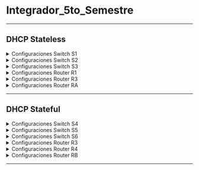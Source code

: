 # Integrador_5to_Semestre

---
## DHCP Stateless
<details> 
    <summary>
        Configuraciones Switch S1
    </summary>
    <pre>
Switch(config)# sdm prefer dual-ipv4-and-ipv6 default
Switch# reload
System configuration has been modified. Save? [yes/no]:yes
######################################################################################################


    </pre>
</details>

<details> 
    <summary>
        Configuraciones Switch S2
    </summary>
    <pre>
Switch(config)# sdm prefer dual-ipv4-and-ipv6 default
Switch# reload
System configuration has been modified. Save? [yes/no]:yes
######################################################################################################

    </pre>
</details>

<details> 
    <summary>
        Configuraciones Switch S3
    </summary>
    <pre>
Switch(config)# sdm prefer dual-ipv4-and-ipv6 default
Switch# reload
System configuration has been modified. Save? [yes/no]:yes
######################################################################################################

    </pre>
</details>

<details> 
    <summary>
        Configuraciones Router R1
    </summary>
    <pre>

    </pre>
</details>

<details> 
    <summary>
        Configuraciones Router R3
    </summary>
    <pre>

    </pre>
</details>

<details> 
    <summary>
        Configuraciones Router RA
    </summary>
    <pre>

    </pre>
</details>

---

## DHCP Stateful
<details> 
    <summary>
        Configuraciones Switch S4
    </summary>
    <pre>
Switch(config)# sdm prefer dual-ipv4-and-ipv6 default
Switch# reload
System configuration has been modified. Save? [yes/no]:yes
######################################################################################################
S4(config)# hostname S4
S4(config)# enable password cisco
S4(config)# enable secret tics
S4(config)# vlan 10
S4(config-vlan)# name Docentes
S4(config-vlan)# exit
S4(config)# vlan 20
S4(config-vlan)# name Estudiantes
S4(config-vlan)# exit
S4(config)# vlan 30
S4(config-vlan)# name Admin
S4(config-vlan)# exit
S4(config)# vlan 40
S4(config-vlan)# name Native
S4(config-vlan)# exit
S4(config)# interface vlan 30
S4(config-if)# no ip address
S4(config-if)# ipv6 address 2001:db8:3c4d:55::4/64
S4(config-if)# no shutdown
S4(config-if)# exit
S4(config)# interface range f 0/1-24
S4(config-if-range)# switchport mode access
S4(config-if-range)# switchport access vlan 40
S4(config-if-range)# exit
S4(config)# interface range g 0/1-2
S4(config-if-range)# switchport mode access
S4(config-if-range)# switchport access vlan 40
S4(config-if-range)# exit
S4(config)# interface range f 0/7,f 0/8
S4(config-if-range)# switchport mode access
S4(config-if-range)# switchport access vlan 10
S4(config-if-range)# switchport port-security
S4(config-if-range)# switchport port-security maximum 1
S4(config-if-range)# switchport port-security mac-address sticky
S4(config-if-range)# switchport port-security violation shutdown
S4(config-if-range)# no shutdown
S4(config-if-range)# exit
S4(config)# interface range f 0/9,f 0/12
S4(config-if-range)# switchport mode access
S4(config-if-range)# switchport access vlan 20
S4(config-if-range)# switchport port-security
S4(config-if-range)# switchport port-security maximum 1
S4(config-if-range)# switchport port-security mac-address sticky
S4(config-if-range)# switchport port-security violation shutdown
S4(config-if-range)# no shutdown
S4(config-if-range)# exit
S4(config)# interface f 0/24
S4(config-if)# switchport mode access
S4(config-if)# switchport access vlan 40
S4(config-if)# switchport port-security
S4(config-if)# switchport port-security maximum 1
S4(config-if)# switchport port-security mac-address sticky
S4(config-if)# switchport port-security violation shutdown
S4(config-if)# no shutdown
S4(config-if)# exit
S4(config)# interface range f 0/1-3
S4(config-if-range)# channel-group 1 mode on
S4(config-if-range)# no shutdown
S4(config-if-range)# exit
S4(config)# interface port-channel 1
S4(config-if)# switchport mode trunk
S4(config-if)# switchport trunk allowed vlan 10,20,30,40
S4(config-if)# switchport trunk native vlan 40
S4(config-if)# no shutdown
S4(config-if)# exit
S4(config)# interface range f 0/4-6
S4(config-if-range)# channel-group 2 mode desirable
S4(config-if-range)# no shutdown
S4(config-if-range)# exit
S4(config)# interface port-channel 2
S4(config-if)# switchport mode trunk
S4(config-if)# switchport trunk allowed vlan 10,20,30,40
S4(config-if)# switchport trunk native vlan 40
S4(config-if)# no shutdown
S4(config-if)# exit
S4(config)# interface g 0/1
S4(config-if)# switchport mode trunk
S4(config-if)# switchport trunk allowed vlan 10,20,30,40
S4(config-if)# switchport trunk native vlan 40
S4(config-if)# no shutdown
S4(config-if)# exit
S4(config)# username admin password admin
S4(config)# ip domain-name itsoeh.edu
S4(config)# crypto key generate rsa
How many bits in the modulus [512]: 1024
S4(config)# line vty 0 15
S4(config-line)# transport input all
S4(config-line)# login local
S4(config-line)# exit
    </pre>
</details>

<details> 
    <summary>
        Configuraciones Switch S5
    </summary>
    <pre>
Switch(config)# sdm prefer dual-ipv4-and-ipv6 default
Switch# reload
System configuration has been modified. Save? [yes/no]:yes
######################################################################################################
S5(config)# hostname S5
S5(config)# enable password cisco
S5(config)# enable secret tics
S5(config)# vlan 10
S5(config-vlan)# name Docentes
S5(config-vlan)# exit
S5(config)# vlan 20
S5(config-vlan)# name Estudiantes
S5(config-vlan)# exit
S5(config)# vlan 30
S5(config-vlan)# name Admin
S5(config-vlan)# exit
S5(config)# vlan 40
S5(config-vlan)# name Native
S5(config-vlan)# exit
S5(config)# interface vlan 30
S5(config-if)# no ip address
S5(config-if)# ipv6 enable
S5(config-if)# ipv6 address 2001:db8:3c4d:55::5/64
S5(config-if)# no shutdown
S5(config-if)# exit
S5(config)# interface range f 0/1-24
S5(config-if-range)# switchport mode access
S5(config-if-range)# switchport access vlan 40
S5(config-if-range)# exit
S5(config)# interface range g 0/1-2
S5(config-if-range)# switchport mode access
S5(config-if-range)# switchport access vlan 40
S5(config-if-range)# exit
S5(config)# interface range f 0/7,f 0/8
S5(config-if-range)# switchport mode access
S5(config-if-range)# switchport access vlan 10
S5(config-if-range)# switchport port-security
S5(config-if-range)# switchport port-security maximum 1
S5(config-if-range)# switchport port-security mac-address sticky
S5(config-if-range)# switchport port-security violation shutdown
S5(config-if-range)# no shutdown
S5(config-if-range)# exit
S5(config)# interface range f 0/9,f 0/12
S5(config-if-range)# switchport mode access
S5(config-if-range)# switchport access vlan 20
S5(config-if-range)# switchport port-security
S5(config-if-range)# switchport port-security maximum 1
S5(config-if-range)# switchport port-security mac-address sticky
S5(config-if-range)# switchport port-security violation shutdown
S5(config-if-range)# no shutdown
S5(config-if-range)# exit
S5(config)# interface f 0/24
S5(config-if)# switchport mode access
S5(config-if)# switchport access vlan 40
S5(config-if)# switchport port-security
S5(config-if)# switchport port-security maximum 1
S5(config-if)# switchport port-security mac-address sticky
S5(config-if)# switchport port-security violation shutdown
S5(config-if)# no shutdown
S5(config-if)# exit
S5(config)# interface range f 0/1-3
S5(config-if-range)# channel-group 1 mode passive
S5(config-if-range)# no shutdown
S5(config-if-range)# exit
S5(config)# interface port-channel 1
S5(config-if)# switchport mode trunk
S5(config-if)# switchport trunk allowed vlan 10,20,30,40
S5(config-if)# switchport trunk native vlan 40
S5(config-if)# no shutdown
S5(config-if)# exit
S5(config)# interface range f 0/4-6
S5(config-if-range)# channel-group 2 mode on
S5(config-if-range)# no shutdown
S5(config-if-range)# exit
S5(config)# interface port-channel 2
S5(config-if)# switchport mode trunk
S5(config-if)# switchport trunk allowed vlan 10,20,30,40
S5(config-if)# switchport trunk native vlan 40
S5(config-if)# no shutdown
S5(config-if)# exit
S5(config)# interface g 0/1
S5(config-if)# switchport mode trunk
S5(config-if)# switchport trunk allowed vlan 10,20,30,40
S5(config-if)# switchport trunk native vlan 40
S5(config-if)# no shutdown
S5(config-if)# exit
S5(config)# username admin password admin
S5(config)# ip domain-name itsoeh.edu
S5(config)# crypto key generate rsa
How many bits in the modulus [512]: 1024
S5(config)# line vty 0 15
S5(config-line)# transport input all
S5(config-line)# login local
S5(config-line)# exit
    </pre>
</details>

<details> 
    <summary>
        Configuraciones Switch S6
    </summary>
    <pre>
Switch(config)# sdm prefer dual-ipv4-and-ipv6 default
Switch# reload
System configuration has been modified. Save? [yes/no]:yes
######################################################################################################
S6(config)# hostname S6
S6(config)# enable password cisco
S6(config)# enable secret tics
S6(config)# vlan 10
S6(config-vlan)# name Docentes
S6(config-vlan)# exit
S6(config)# vlan 20
S6(config-vlan)# name Estudiantes
S6(config-vlan)# exit
S6(config)# vlan 30
S6(config-vlan)# name Admin
S6(config-vlan)# exit
S6(config)# vlan 40
S6(config-vlan)# name Native
S6(config-vlan)# exit
S6(config)# interface vlan 30
S6(config-if)# no ip address
S6(config-if)# ipv6 enable
S6(config-if)# ipv6 address 2001:db8:3c4d:55::6/64
S6(config-if)# no shutdown
S6(config-if)# exit
S6(config)# interface range f 0/1-24
S6(config-if-range)# switchport mode access
S6(config-if-range)# switchport access vlan 40
S6(config-if-range)# exit
S6(config)# interface range g 0/1-2
S6(config-if-range)# switchport mode access
S6(config-if-range)# switchport access vlan 40
S6(config-if-range)# exit
S6(config)# interface range f 0/7,f 0/8
S6(config-if-range)# switchport mode access
S6(config-if-range)# switchport access vlan 10
S6(config-if-range)# switchport port-security
S6(config-if-range)# switchport port-security maximum 1
S6(config-if-range)# switchport port-security mac-address sticky
S6(config-if-range)# switchport port-security violation shutdown
S6(config-if-range)# no shutdown
S6(config-if-range)# exit
S6(config)# interface range f 0/9,f 0/12
S6(config-if-range)# switchport mode access
S6(config-if-range)# switchport access vlan 20
S6(config-if-range)# switchport port-security
S6(config-if-range)# switchport port-security maximum 1
S6(config-if-range)# switchport port-security mac-address sticky
S6(config-if-range)# switchport port-security violation shutdown
S6(config-if-range)# no shutdown
S6(config-if-range)# exit
S6(config)# interface f 0/24
S6(config-if)# switchport mode access
S6(config-if)# switchport access vlan 40
S6(config-if)# switchport port-security
S6(config-if)# switchport port-security maximum 1
S6(config-if)# switchport port-security mac-address sticky
S6(config-if)# switchport port-security violation shutdown
S6(config-if)# no shutdown
S6(config-if)# exit
S6(config)# interface range f 0/1-3
S6(config-if-range)# channel-group 1 mode active
S6(config-if-range)# no shutdown
S6(config-if-range)# exit
S6(config)# interface port-channel 1
S6(config-if)# switchport mode trunk
S6(config-if)# switchport trunk allowed vlan 10,20,30,40
S6(config-if)# switchport trunk native vlan 40
S6(config-if)# no shutdown
S6(config-if)# exit
S6(config)# interface range f 0/4-6
S6(config-if-range)# channel-group 2 mode auto
S6(config-if-range)# no shutdown
S6(config-if-range)# exit
S6(config)# interface port-channel 2
S6(config-if)# switchport mode trunk
S6(config-if)# switchport trunk allowed vlan 10,20,30,40
S6(config-if)# switchport trunk native vlan 40
S6(config-if)# no shutdown
S6(config-if)# exit
S6(config)# username admin password admin
S6(config)# ip domain-name itsoeh.edu
S6(config)# crypto key generate rsa
How many bits in the modulus [512]: 1024
S6(config)# line vty 0 15
S6(config-line)# transport input all
S6(config-line)# login local
S6(config-line)# exit
    </pre>
</details>

<details> 
    <summary>
        Configuraciones Router R3
    </summary>
    <pre>
R3(config)# hostname R3
R3(config)# enable password cisco
R3(config)# enable secret tics
R3(config)# interface g 0/1
R3(config-if)# no shutdown
R3(config-if)# exit
R3(config)# ipv6 unicast-routing
R3(config)# ipv6 dhcp pool DHCP-STATEFUL-10
R3(dhcpv6-pool)# address prefix 2001:db8:3c4d:10::/64
R3(dhcpv6-pool)# domain-name tics.edu.mx
R3(dhcpv6-pool)# exit
R3(config)# ipv6 dhcp pool DHCP-STATEFUL-20
R3(dhcpv6-pool)# address prefix 2001:db8:3c4d:20::/64
R3(dhcpv6-pool)# domain-name tics.edu.mx
R3(dhcpv6-pool)# exit
R3(config)# ipv6 dhcp pool DHCP-STATEFUL-30
R3(dhcpv6-pool)# address prefix 2001:db8:3c4d:30::/64
R3(dhcpv6-pool)# domain-name tics.edu.mx
R3(dhcpv6-pool)# exit
R3(config)# ipv6 dhcp pool DHCP-STATEFUL-40
R3(dhcpv6-pool)# address prefix 2001:db8:3c4d:40::/64
R3(dhcpv6-pool)# domain-name tics.edu.mx
R3(dhcpv6-pool)# exit
R3(config)# interface g 0/1.10
R3(config-subif)# encapsulation dot1Q 10
R3(config-subif)# no ip address
R3(config-subif)# ipv6 address 2001:db8:3c4d:10::/64 eui-64
R3(config-subif)# ipv6 enable
R3(config-subif)# ipv6 nd managed-config-flag
R3(config-subif)# ipv6 dhcp server DHCP-STATEFUL-10
R3(config-subif)# standby version 2
R3(config-subif)# standby 10 ipv6 autoconfig
R3(config-subif)# exit
R3(config)# interface g 0/1.20
R3(config-subif)# encapsulation dot1Q 20
R3(config-subif)# no ip address
R3(config-subif)# ipv6 address 2001:db8:3c4d:20::/64 eui-64
R3(config-subif)# ipv6 enable
R3(config-subif)# ipv6 nd managed-config-flag
R3(config-subif)# ipv6 dhcp server DHCP-STATEFUL-20
R3(config-subif)# standby version 2
R3(config-subif)# standby 20 ipv6 autoconfig
R3(config-subif)# exit
R3(config)# interface g 0/1.30
R3(config-subif)# encapsulation dot1Q 30
R3(config-subif)# no ip address
R3(config-subif)# ipv6 address 2001:db8:3c4d:30::/64 eui-64
R3(config-subif)# ipv6 enable
R3(config-subif)# ipv6 nd managed-config-flag
R3(config-subif)# ipv6 dhcp server DHCP-STATEFUL-30
R3(config-subif)# standby version 2
R3(config-subif)# standby 30 ipv6 autoconfig
R3(config-subif)# exit
R3(config)# interface g 0/1.40
R3(config-subif)# encapsulation dot1Q 40 native
R3(config-subif)# no ip address
R3(config-subif)# ipv6 address 2001:db8:3c4d:40::/64 eui-64
R3(config-subif)# ipv6 enable
R3(config-subif)# ipv6 nd managed-config-flag
R3(config-subif)# ipv6 dhcp server DHCP-STATEFUL-40
R3(config-subif)# standby version 2
R3(config-subif)# standby 40 ipv6 autoconfig
R3(config-subif)# exit
    </pre>
</details>

<details> 
    <summary>
        Configuraciones Router R4
    </summary>
    <pre>
R4(config)# hostname R4
R4(config)# enable password cisco
R4(config)# enable secret tics
R4(config)# configure terminal
R4(config)# interface g 0/1
R4(config-if)# no shutdown
R4(config-if)# exit
R4(config)# ipv6 unicast-routing
R4(config)# ipv6 dhcp pool DHCP-STATEFUL-10
R4(dhcpv6-pool)# address prefix 2001:db8:3c4d:10::/64
R4(dhcpv6-pool)# domain-name tics.edu.mx
R4(dhcpv6-pool)# exit
R4(config)# ipv6 dhcp pool DHCP-STATEFUL-20
R4(dhcpv6-pool)# address prefix 2001:db8:3c4d:20::/64
R4(dhcpv6-pool)# domain-name tics.edu.mx
R4(dhcpv6-pool)# exit
R4(config)# ipv6 dhcp pool DHCP-STATEFUL-30
R4(dhcpv6-pool)# address prefix 2001:db8:3c4d:30::/64
R4(dhcpv6-pool)# domain-name tics.edu.mx
R4(dhcpv6-pool)# exit
R4(config)# ipv6 dhcp pool DHCP-STATEFUL-40
R4(dhcpv6-pool)# address prefix 2001:db8:3c4d:40::/64
R4(dhcpv6-pool)# domain-name tics.edu.mx
R4(dhcpv6-pool)# exit
R4(config)# interface g 0/1.10
R4(config-subif)# encapsulation dot1Q 10
R4(config-subif)# no ip address
R4(config-subif)# ipv6 nd managed-config-flag
R4(config-subif)# ipv6 address 2001:db8:3c4d:10::/64 eui-64
R4(config-subif)# ipv6 enable
R4(config-subif)# ipv6 dhcp server DHCP-STATEFUL-10
R4(config-subif)# standby version 2
R4(config-subif)# standby 10 priority 150
R4(config-subif)# standby 10 preempt
R4(config-subif)# standby 10 ipv6 autoconfig
R4(config-subif)# exit
R4(config)# interface g 0/1.20
R4(config-subif)# encapsulation dot1Q 20
R4(config-subif)# no ip address
R4(config-subif)# ipv6 address 2001:db8:3c4d:20::/64 eui-64
R4(config-subif)# ipv6 enable
R4(config-subif)# ipv6 nd managed-config-flag
R4(config-subif)# ipv6 dhcp server DHCP-STATEFUL-20
R4(config-subif)# standby version 2
R4(config-subif)# standby 20 priority 150
R4(config-subif)# standby 20 preempt
R4(config-subif)# standby 20 ipv6 autoconfig
R4(config-subif)# exit
R4(config)# interface g 0/1.30
R4(config-subif)# encapsulation dot1Q 30
R4(config-subif)# no ip address
R4(config-subif)# ipv6 address 2001:db8:3c4d:30::/64 eui-64
R4(config-subif)# ipv6 enable
R4(config-subif)# ipv6 nd managed-config-flag
R4(config-subif)# ipv6 dhcp server DHCP-STATEFUL-30
R4(config-subif)# standby version 2
R4(config-subif)# standby 30 priority 150
R4(config-subif)# standby 30 preempt
R4(config-subif)# standby 30 ipv6 autoconfig
R4(config-subif)# exit
R4(config)# interface g 0/1.40
R4(config-subif)# encapsulation dot1Q 40 native
R4(config-subif)# no ip address
R4(config-subif)# ipv6 address 2001:db8:3c4d:40::/64 eui-64
R4(config-subif)# ipv6 enable
R4(config-subif)# ipv6 nd managed-config-flag
R4(config-subif)# ipv6 dhcp server DHCP-STATEFUL-40
R4(config-subif)# standby version 2
R4(config-subif)# standby 40 priority 150
R4(config-subif)# standby 40 preempt
R4(config-subif)# standby 40 ipv6 autoconfig
R4(config-subif)# exit
    </pre>
</details>

<details> 
    <summary>
        Configuraciones Router RB
    </summary>
    <pre>

    </pre>
</details>

---